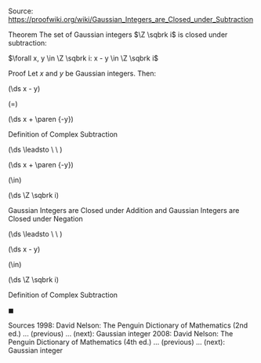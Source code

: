 # 

Source: https://proofwiki.org/wiki/Gaussian_Integers_are_Closed_under_Subtraction

Theorem
The set of Gaussian integers $\Z \sqbrk i$ is closed under subtraction:

$\forall x, y \in \Z \sqbrk i: x - y \in \Z \sqbrk i$


Proof
Let $x$ and $y$ be Gaussian integers.
Then:














\(\ds x - y\)

\(=\)







\(\ds x + \paren {-y}\)





Definition of Complex Subtraction








\(\ds \leadsto \ \ \)





\(\ds x + \paren {-y}\)

\(\in\)







\(\ds \Z \sqbrk i\)





Gaussian Integers are Closed under Addition and Gaussian Integers are Closed under Negation








\(\ds \leadsto \ \ \)





\(\ds x - y\)

\(\in\)







\(\ds \Z \sqbrk i\)





Definition of Complex Subtraction



$\blacksquare$


Sources
1998: David Nelson: The Penguin Dictionary of Mathematics (2nd ed.) ... (previous) ... (next): Gaussian integer
2008: David Nelson: The Penguin Dictionary of Mathematics (4th ed.) ... (previous) ... (next): Gaussian integer




